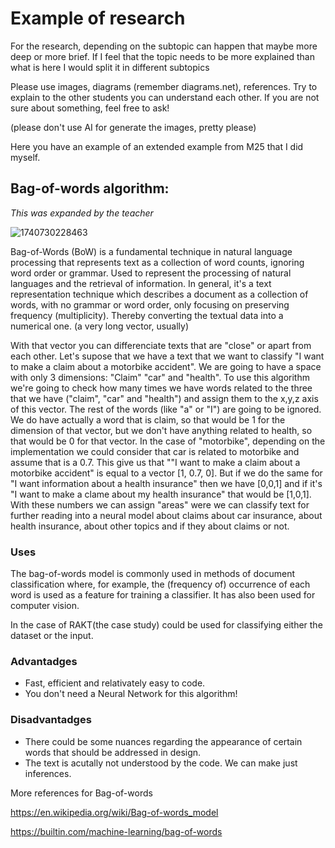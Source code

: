 # Example of research

For the research, depending on the subtopic can happen that maybe more deep or more brief. If I feel that the topic needs to be more explained than what is here I would split it in different subtopics


Please use images, diagrams (remember diagrams.net), references. Try to explain to the other students you can understand each other. If you are not sure about something, feel free to ask! 

(please don't use AI for generate the images, pretty please)

Here you have an example of an extended example from M25 that I did myself. 


## Bag-of-words algorithm:
_This was expanded by the teacher_

![1740730228463](https://github.com/user-attachments/assets/7a087402-bc47-4d1a-bf71-90177a6b150b)

Bag-of-Words (BoW) is a fundamental technique in natural language processing that represents text as a collection of word counts, ignoring word order or grammar. Used to represent the processing of natural languages and the retrieval of information. In general, it's a text representation technique which describes a document as a collection of words, with no grammar or word order, only focusing on preserving frequency (multiplicity). Thereby converting the textual data into a numerical one. (a very long vector, usually)

With that vector you can differenciate texts that are "close" or apart from each other. Let's supose that we have a text that we want to classify "I want to make a claim about a motorbike accident". We are going to have a space with only 3 dimensions: "Claim" "car" and "health". To use this algorithm we're going to check how many times we have words related to the three that we have ("claim", "car" and "health") and assign them to the x,y,z axis of this vector. The rest of the words  (like "a" or "I") are going to be ignored. We do have actually a word that is claim, so that would be 1 for the dimension of that vector, but we don't have anything related to health, so that would be 0 for that vector. In the case of "motorbike", depending on the implementation we could consider that car is related to motorbike and assume that is a 0.7. This give us that ""I want to make a claim about a motorbike accident" is equal to a vector  [1, 0.7, 0]. But if we do the same for "I want information about a health insurance" then we have [0,0,1] and if it's "I want to make a clame about my health insurance" that would be [1,0,1]. With these numbers we can assign "areas" were we can classify text for further reading into a neural model about claims about car insurance, about health insurance, about other topics and if they about claims or not. 

### Uses

The bag-of-words model is commonly used in methods of document classification where, for example, the (frequency of) occurrence of each word is used as a feature for training a classifier. It has also been used for computer vision.

In the case of RAKT(the case study) could be used for classifying either the dataset or the input. 

### Advantadges

- Fast, efficient and relativately easy to code.
- You don't need a Neural Network for this algorithm!

### Disadvantadges

- There could be some nuances regarding the appearance of certain words that should be addressed in design.
- The text is acutally not understood by the code. We can make just inferences. 

More references for Bag-of-words

https://en.wikipedia.org/wiki/Bag-of-words_model

https://builtin.com/machine-learning/bag-of-words
